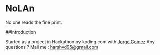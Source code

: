 NoLAn
=====

No one reads the fine print.

##Introduction

Started as a project in Hackathon by koding.com with <a href="https://github.com/GhostAlgorithm">Jorge Gomez</a>
Any questions ? Mail me : harshvd95@gmail.com

